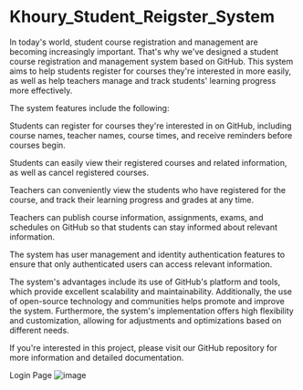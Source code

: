# Khoury_Student_Reigster_System
In today's world, student course registration and management are becoming increasingly important. That's why we've designed a student course registration and management system based on GitHub. This system aims to help students register for courses they're interested in more easily, as well as help teachers manage and track students' learning progress more effectively.

The system features include the following:

Students can register for courses they're interested in on GitHub, including course names, teacher names, course times, and receive reminders before courses begin.

Students can easily view their registered courses and related information, as well as cancel registered courses.

Teachers can conveniently view the students who have registered for the course, and track their learning progress and grades at any time.

Teachers can publish course information, assignments, exams, and schedules on GitHub so that students can stay informed about relevant information.

The system has user management and identity authentication features to ensure that only authenticated users can access relevant information.

The system's advantages include its use of GitHub's platform and tools, which provide excellent scalability and maintainability. Additionally, the use of open-source technology and communities helps promote and improve the system. Furthermore, the system's implementation offers high flexibility and customization, allowing for adjustments and optimizations based on different needs.

If you're interested in this project, please visit our GitHub repository for more information and detailed documentation.


Login Page
![image](https://user-images.githubusercontent.com/91183483/232697194-05706e4c-477f-40c1-9627-afb99285aef7.png)

